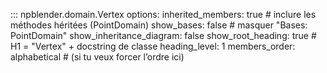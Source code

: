 ::: npblender.domain.Vertex
    options:
      inherited_members: true        # inclure les méthodes héritées (PointDomain)
      show_bases: false              # masquer "Bases: PointDomain"
      show_inheritance_diagram: false
      show_root_heading: true        # H1 = "Vertex" + docstring de classe
      heading_level: 1
      members_order: alphabetical    # (si tu veux forcer l’ordre ici)
